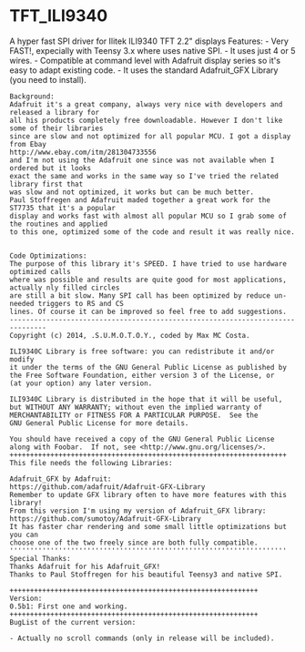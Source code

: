 TFT_ILI9340
===========

A hyper fast SPI driver for Ilitek ILI9340 TFT 2.2" displays
	Features:
	- Very FAST!, expecially with Teensy 3.x where uses native SPI.
	- It uses just 4 or 5 wires.
	- Compatible at command level with Adafruit display series so it's easy to adapt existing code.
	- It uses the standard Adafruit_GFX Library (you need to install). 
	
	Background:
	Adafruit it's a great company, always very nice with developers and released a library for
	all his products completely free downloadable. However I don't like some of their libraries
	since are slow and not optimized for all popular MCU. I got a display from Ebay
	http://www.ebay.com/itm/281304733556
	and I'm not using the Adafruit one since was not available when I ordered but it looks
	exact the same and works in the same way so I've tried the related library first that
	was slow and not optimized, it works but can be much better.
	Paul Stoffregen and Adafruit maded together a great work for the ST7735 that it's a popular
	display and works fast with almost all popular MCU so I grab some of the routines and applied
	to this one, optimized some of the code and result it was really nice.
	
	
	Code Optimizations:
	The purpose of this library it's SPEED. I have tried to use hardware optimized calls
	where was possible and results are quite good for most applications, actually nly filled circles
    are still a bit slow. Many SPI call has been optimized by reduce un-needed triggers to RS and CS
	lines. Of course it can be improved so feel free to add suggestions.
	-------------------------------------------------------------------------------
    Copyright (c) 2014, .S.U.M.O.T.O.Y., coded by Max MC Costa.    

    ILI9340C Library is free software: you can redistribute it and/or modify
    it under the terms of the GNU General Public License as published by
    the Free Software Foundation, either version 3 of the License, or
    (at your option) any later version.

    ILI9340C Library is distributed in the hope that it will be useful,
    but WITHOUT ANY WARRANTY; without even the implied warranty of
    MERCHANTABILITY or FITNESS FOR A PARTICULAR PURPOSE.  See the
    GNU General Public License for more details.

    You should have received a copy of the GNU General Public License
    along with Foobar.  If not, see <http://www.gnu.org/licenses/>.
	++++++++++++++++++++++++++++++++++++++++++++++++++++++++++++++++++++
    This file needs the following Libraries:
 
    Adafruit_GFX by Adafruit:
    https://github.com/adafruit/Adafruit-GFX-Library
	Remember to update GFX library often to have more features with this library!
	From this version I'm using my version of Adafruit_GFX library:
	https://github.com/sumotoy/Adafruit-GFX-Library
	It has faster char rendering and some small little optimizations but you can
	choose one of the two freely since are both fully compatible.
	''''''''''''''''''''''''''''''''''''''''''''''''''''''''''''''''''''
	Special Thanks:
	Thanks Adafruit for his Adafruit_GFX!
	Thanks to Paul Stoffregen for his beautiful Teensy3 and native SPI.
	
	+++++++++++++++++++++++++++++++++++++++++++++++++++++++++++++
	Version:
	0.5b1: First one and working.
	+++++++++++++++++++++++++++++++++++++++++++++++++++++++++++++
	BugList of the current version:
	
	- Actually no scroll commands (only in release will be included).

